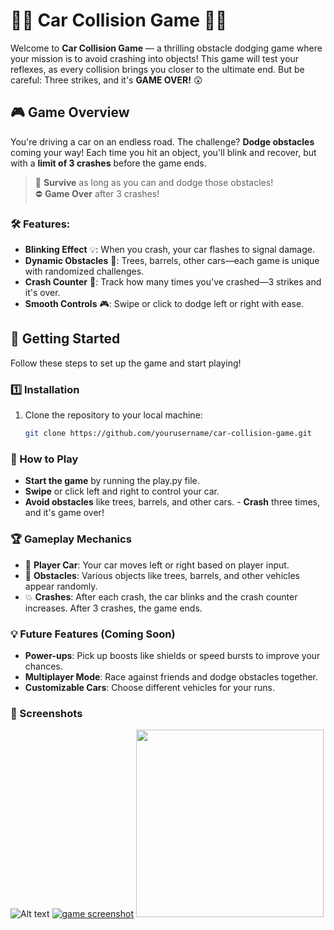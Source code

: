 # 🚗💥 **Car Collision Game** 🚗💥

Welcome to **Car Collision Game** — a thrilling obstacle dodging game where your mission is to avoid crashing into objects! This game will test your reflexes, as every collision brings you closer to the ultimate end. But be careful: Three strikes, and it's **GAME OVER!** 😲

## 🎮 **Game Overview**

You're driving a car on an endless road. The challenge? **Dodge obstacles** coming your way! Each time you hit an object, you'll blink and recover, but with a **limit of 3 crashes** before the game ends.

> 🚀 **Survive** as long as you can and dodge those obstacles!  
> ⛔️ **Game Over** after 3 crashes!

### 🛠️ **Features**:
- **Blinking Effect** 💡: When you crash, your car flashes to signal damage.
- **Dynamic Obstacles** 🚧: Trees, barrels, other cars—each game is unique with randomized challenges.
- **Crash Counter** 🛑: Track how many times you've crashed—3 strikes and it's over.
- **Smooth Controls** 🎮: Swipe or click to dodge left or right with ease.

## 🚀 **Getting Started**

Follow these steps to set up the game and start playing!

### 1️⃣ **Installation**

1. Clone the repository to your local machine:
   ```bash
   git clone https://github.com/yourusername/car-collision-game.git

### 🎯 How to Play
  -    **Start the game** by running the play.py file.
  -    **Swipe** or click left and right to control your car.
  -   **Avoid obstacles** like trees, barrels, and other cars.
    - **Crash** three times, and it's game over!

### 🏆 Gameplay Mechanics
- 🚗 **Player Car**: Your car moves left or right based on player input.
- 🌳 **Obstacles**: Various objects like trees, barrels, and other vehicles appear randomly.
- 💥 **Crashes**: After each crash, the car blinks and the crash counter increases. After 3 crashes, the game ends.

### 💡 Future Features (Coming Soon)
- **Power-ups**: Pick up boosts like shields or speed bursts to improve your chances.
- **Multiplayer Mode**: Race against friends and dodge obstacles together.
- **Customizable Cars**: Choose different vehicles for your runs.

### 📸 Screenshots
![Alt text](https://github.com/AmiraSayedMohamed/Car-Game-using-python/blob/master/game.jpg)
      [![game screenshot](https://github.com/AmiraSayedMohamed/Car-Game-using-python/blob/master/thumbnail.jpg)](https://github.com/AmiraSayedMohamed/Car-Game-using-python/blob/master/game.jpg)
      <img src="https://github.com/AmiraSayedMohamed/Car-Game-using-python/blob/master/game.jpg" width="300" />



